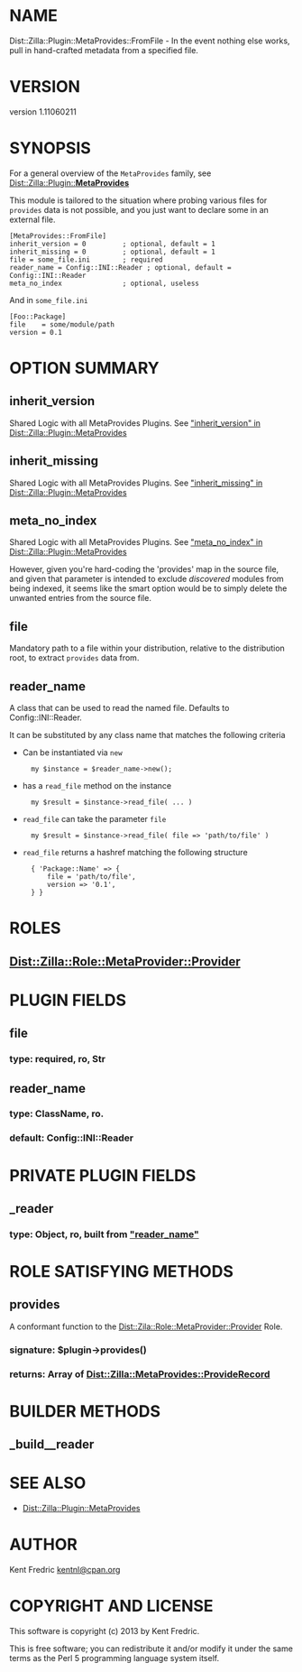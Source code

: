 # NAME

Dist::Zilla::Plugin::MetaProvides::FromFile - In the event nothing else works, pull in hand-crafted metadata from a specified file.

# VERSION

version 1.11060211

# SYNOPSIS

For a general overview of the `MetaProvides` family, see [Dist::Zilla::Plugin::__MetaProvides__](http://search.cpan.org/perldoc?Dist::Zilla::Plugin::MetaProvides)

This module is tailored to the situation where probing various files for `provides` data is not possible, and you just want to declare some in an external file.

    [MetaProvides::FromFile]
    inherit_version = 0         ; optional, default = 1
    inherit_missing = 0         ; optional, default = 1
    file = some_file.ini        ; required
    reader_name = Config::INI::Reader ; optional, default = Config::INI::Reader
    meta_no_index               ; optional, useless

And in `some_file.ini`

    [Foo::Package]
    file    = some/module/path
    version = 0.1

# OPTION SUMMARY

## inherit\_version

Shared Logic with all MetaProvides Plugins. See ["inherit\_version" in Dist::Zilla::Plugin::MetaProvides](http://search.cpan.org/perldoc?Dist::Zilla::Plugin::MetaProvides#inherit\_version)

## inherit\_missing

Shared Logic with all MetaProvides Plugins. See ["inherit\_missing" in Dist::Zilla::Plugin::MetaProvides](http://search.cpan.org/perldoc?Dist::Zilla::Plugin::MetaProvides#inherit\_missing)

## meta\_no\_index

Shared Logic with all MetaProvides Plugins. See ["meta\_no\_index" in Dist::Zilla::Plugin::MetaProvides](http://search.cpan.org/perldoc?Dist::Zilla::Plugin::MetaProvides#meta\_no\_index)

However, given you're hard-coding the 'provides' map in the source file, and given that parameter
is intended to exclude _discovered_ modules from being indexed, it seems like the smart option would
be to simply delete the unwanted entries from the source file.

## file

Mandatory path to a file within your distribution, relative to the distribution root, to extract `provides` data from.

## reader\_name

A class that can be used to read the named file. Defaults to Config::INI::Reader.

It can be substituted by any class name that matches the following criteria

- Can be instantiated via `new`

        my $instance = $reader_name->new();
- has a `read_file` method on the instance

        my $result = $instance->read_file( ... )
- `read_file` can take the parameter `file`

        my $result = $instance->read_file( file => 'path/to/file' )
- `read_file` returns a hashref matching the following structure

        { 'Package::Name' => {
            file = 'path/to/file',
            version => '0.1',
        } }

# ROLES

## [Dist::Zilla::Role::MetaProvider::Provider](http://search.cpan.org/perldoc?Dist::Zilla::Role::MetaProvider::Provider)

# PLUGIN FIELDS

## file

### type: required, ro, Str

## reader\_name

### type: ClassName, ro.

### default: Config::INI::Reader

# PRIVATE PLUGIN FIELDS

## \_reader

### type: Object, ro, built from ["reader\_name"](#reader\_name)

# ROLE SATISFYING METHODS

## provides

A conformant function to the [Dist::Zila::Role::MetaProvider::Provider](http://search.cpan.org/perldoc?Dist::Zila::Role::MetaProvider::Provider) Role.

### signature: $plugin->provides()

### returns: Array of [Dist::Zilla::MetaProvides::ProvideRecord](http://search.cpan.org/perldoc?Dist::Zilla::MetaProvides::ProvideRecord)

# BUILDER METHODS

## \_build\_\_reader

# SEE ALSO

- [Dist::Zilla::Plugin::MetaProvides](http://search.cpan.org/perldoc?Dist::Zilla::Plugin::MetaProvides)

# AUTHOR

Kent Fredric <kentnl@cpan.org>

# COPYRIGHT AND LICENSE

This software is copyright (c) 2013 by Kent Fredric.

This is free software; you can redistribute it and/or modify it under
the same terms as the Perl 5 programming language system itself.
